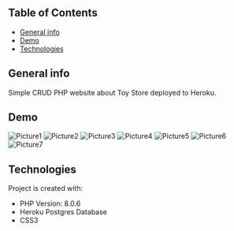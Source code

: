 
## Table of Contents

 - [General info](#general-info)
 - [Demo](#demo)
 - [Technologies](#technologies)
## General info

Simple CRUD PHP website about Toy Store deployed to Heroku.



## Demo
![Picture1](https://user-images.githubusercontent.com/85856969/208056393-ce8bf9df-53f4-4b1f-be8c-cffdaed6252e.png)
![Picture2](https://user-images.githubusercontent.com/85856969/208056402-2644a1ec-95ea-45c7-9142-c86b772653e0.png)
![Picture3](https://user-images.githubusercontent.com/85856969/208056410-3adbe458-a609-4d7b-b507-fc7bd45fa90e.png)
![Picture4](https://user-images.githubusercontent.com/85856969/208056418-0866e313-d3ea-432d-b022-b80c0d05b52c.png)
![Picture5](https://user-images.githubusercontent.com/85856969/208056452-54371cd3-3e8b-4519-ab75-a5641c36c0fe.png)
![Picture6](https://user-images.githubusercontent.com/85856969/208056457-c53b04bf-0eca-4ad0-9943-c220dff49889.png)
![Picture7](https://user-images.githubusercontent.com/85856969/208056465-97dedfa8-7ffe-4124-b4fb-8ce67c686d41.png)


## Technologies
Project is created with:
* PHP Version: 8.0.6
* Heroku Postgres Database
* CSS3

